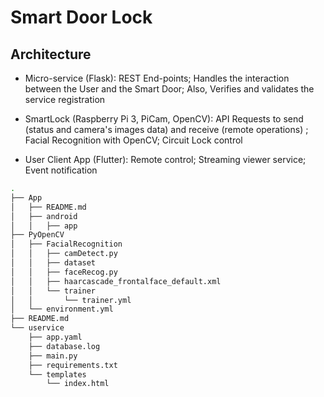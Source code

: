 #   Smart Door Lock 

##  Architecture

-   Micro-service (Flask): REST End-points; Handles the interaction between the User and the Smart Door; Also, Verifies and validates the service registration

-   SmartLock (Raspberry Pi 3, PiCam, OpenCV): API Requests to send (status and camera's images data) and receive (remote operations) ; Facial Recognition with OpenCV; Circuit Lock control

-  User Client App (Flutter): Remote control; Streaming viewer  service; Event notification

```bash
.
├── App
│   ├── README.md
│   ├── android
│   │   ├── app
├── PyOpenCV
│   ├── FacialRecognition
│   │   ├── camDetect.py
│   │   ├── dataset
│   │   ├── faceRecog.py
│   │   ├── haarcascade_frontalface_default.xml
│   │   └── trainer
│   │       └── trainer.yml
│   └── environment.yml
├── README.md
└── uservice
    ├── app.yaml
    ├── database.log
    ├── main.py
    ├── requirements.txt
    └── templates
        └── index.html

```

